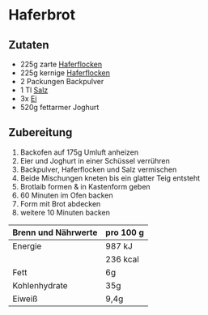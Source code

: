 # Haferbrot
## Zutaten
- 225g zarte [Haferflocken](../Stoffe/Rohstoffe/Hafer.md#Haferflocken)
- 225g kernige [Haferflocken](../Stoffe/Rohstoffe/Hafer.md#Haferflocken)
- 2 Packungen Backpulver
- 1 Tl [Salz](../Stoffe/Rohstoffe/Salze/Salz.md#Salz)
- 3x [Ei](../Stoffe/Rohstoffe/Ei.md#Ei)
- 520g fettarmer Joghurt

## Zubereitung
1. Backofen auf 175g Umluft anheizen
2. Eier und Joghurt in einer Schüssel verrühren
3. Backpulver, Haferflocken und Salz vermischen
4. Beide Mischungen kneten bis ein glatter Teig entsteht
5. Brotlaib formen & in Kastenform geben
6. 60 Minuten im Ofen backen
7. Form mit Brot abdecken
8. weitere 10 Minuten backen

| Brenn und Nährwerte | pro 100 g |
| ------------------- | --------- |
| Energie             | 987 kJ    |
|                     | 236 kcal  |
| Fett                | 6g        |
| Kohlenhydrate       | 35g       |
| Eiweiß              | 9,4g      |
